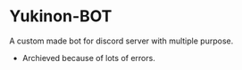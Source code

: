 # Yukinon-BOT
A custom made bot for discord server with multiple purpose.

- Archieved because of lots of errors. 
